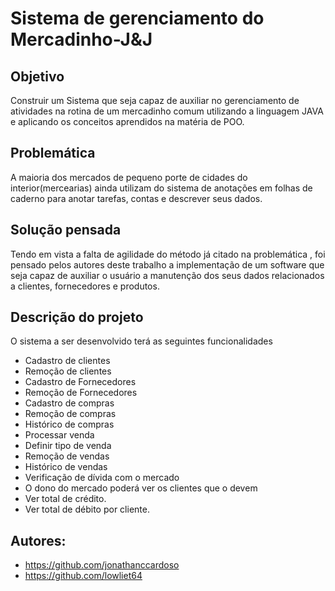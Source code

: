 # Sistema de gerenciamento do Mercadinho-J&J 

## Objetivo

Construir um Sistema que seja capaz de auxiliar no gerenciamento de atividades na rotina de um mercadinho comum utilizando a linguagem JAVA e aplicando os conceitos aprendidos na matéria de POO.

## Problemática

A maioria dos mercados de pequeno porte de cidades do interior(mercearias)  ainda utilizam do sistema de anotações em folhas de caderno para anotar tarefas, contas e descrever seus dados.

## Solução pensada

Tendo em vista a falta de agilidade do método já citado na problemática , foi pensado pelos autores deste trabalho a implementação de um software que seja capaz de auxiliar o usuário a manutenção dos seus dados relacionados a clientes, fornecedores e produtos.

## Descrição do projeto

O sistema a ser desenvolvido terá as seguintes funcionalidades

- Cadastro de clientes
- Remoção de clientes
- Cadastro de Fornecedores
- Remoção de Fornecedores
- Cadastro de compras
- Remoção de compras
- Histórico de compras
- Processar venda
- Definir tipo de venda
- Remoção de vendas
- Histórico de vendas
- Verificação de dívida com o mercado
- O dono do mercado poderá ver os clientes que o devem
- Ver total de crédito.
- Ver total de débito por cliente.

## Autores:

- <https://github.com/jonathanccardoso>
- <https://github.com/lowliet64>
